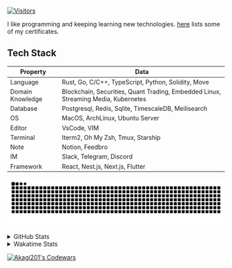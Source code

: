 <!-- markdownlint-disable MD041 MD010 MD033 -->
[![Visitors](https://api.visitorbadge.io/api/daily?path=Akagi201%2FAkagi201&label=Visitors%20Today&countColor=%2337d67a)](https://visitorbadge.io/status?path=Akagi201%2FAkagi201)

I like programming and keeping learning new technologies. [here](https://github.com/Akagi201/blockchain) lists some of my certificates.

## Tech Stack

| Property         	| Data                                                                               	|
|------------------	|------------------------------------------------------------------------------------	|
| Language         	| Rust, Go, C/C++, TypeScript, Python, Solidity, Move                                 |
| Domain Knowledge 	| Blockchain, Securities, Quant Trading, Embedded Linux, Streaming Media, Kubernetes 	|
| Database         	| Postgresql, Redis, Sqlite, TimescaleDB, Meilisearch                                 |
| OS               	| MacOS, ArchLinux, Ubuntu Server                                                     |
| Editor           	| VsCode, VIM                                                                        	|
| Terminal          | Iterm2, Oh My Zsh, Tmux, Starship                                                   |
| Note             	| Notion, Feedbro                                                                    	|
| IM               	| Slack, Telegram, Discord                                                            |
| Framework         | React, Nest.js, Next.js, Flutter                                                   	|

[![github contribution grid snake animation](https://raw.githubusercontent.com/Akagi201/Akagi201/output/github-contribution-grid-snake.svg#gh-light-mode-only)](https://github.com/Akagi201)

<details>
<summary>GitHub Stats</summary>
  <a href="https://github.com/Akagi201"><img alt="Profile Detail" src="https://raw.githubusercontent.com/Akagi201/Akagi201/master/profile-summary-card-output/dracula/0-profile-details.svg" /></a>
  <a href="https://github.com/Akagi201"><img alt="Github Stats" src="https://raw.githubusercontent.com/Akagi201/Akagi201/master/profile-summary-card-output/dracula/3-stats.svg" /></a>
  <a href="https://github.com/Akagi201"><img alt="Lang By Commits" src="https://raw.githubusercontent.com/Akagi201/Akagi201/master/profile-summary-card-output/dracula/2-most-commit-language.svg" /></a>
</details>

<details>
<summary>Wakatime Stats</summary>
<br>

<!--START_SECTION:waka-->

```txt
From: 15 September 2023 - To: 22 September 2023

Total Time: 31 hrs 35 mins

Other        25 hrs 20 mins  ████████████████████░░░░░   80.23 %
Rust         1 hr 57 mins    █▓░░░░░░░░░░░░░░░░░░░░░░░   06.20 %
sh           1 hr 39 mins    █▒░░░░░░░░░░░░░░░░░░░░░░░   05.26 %
Python       1 hr 34 mins    █▒░░░░░░░░░░░░░░░░░░░░░░░   04.98 %
JSON         20 mins         ▒░░░░░░░░░░░░░░░░░░░░░░░░   01.09 %
TOML         12 mins         ▒░░░░░░░░░░░░░░░░░░░░░░░░   00.68 %
YAML         9 mins          ░░░░░░░░░░░░░░░░░░░░░░░░░   00.52 %
Solidity     7 mins          ░░░░░░░░░░░░░░░░░░░░░░░░░   00.39 %
Markdown     5 mins          ░░░░░░░░░░░░░░░░░░░░░░░░░   00.28 %
INI          3 mins          ░░░░░░░░░░░░░░░░░░░░░░░░░   00.19 %
```

<!--END_SECTION:waka-->

</details>

<a href="https://www.codewars.com/users/Akagi201"><img alt="Akagi201's Codewars" src="https://www.codewars.com/users/Akagi201/badges/small"></a>
